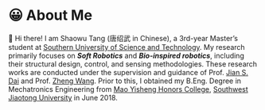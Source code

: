 

# 😀 About Me

👋 Hi there! I am Shaowu Tang (唐绍武 in Chinese), a 3rd-year Master’s student at [Southern University of Science and Technology](https://www.sustech.edu.cn/en/). My research primarily focuses on **_Soft Robotics_** and **_Bio-inspired robotics_**, including their structural design, control, and sensing methodologies. These research works are conducted under the supervision and guidance of Prof. [Jian S. Dai](https://sustech.edu.cn/zh/faculties/daijiansheng.html) and Prof. [Zheng Wang](https://ieeexplore.ieee.org/author/37085463419). Prior to this, I obtained my B.Eng. Degree in Mechatronics Engineering from [Mao Yisheng Honors College](https://mys.swjtu.edu.cn/en/HOME.htm), [Southwest Jiaotong University](https://en.swjtu.edu.cn/) in June 2018.

<!-- In the Fall of 2025, I will join the [University of Southern California](https://www.usc.edu/) and focus on the interdisciplinary research areas of **_Soft Robotics_** and **_Flexible Electronics_**. -->








<!-- Hi! I am Shaowu Tang (唐绍武 in Chinese). I am Master student in Soft ronotics. [DAMO Academy](https://damo.alibaba.com/) <a href='https://damo.alibaba.com/' target="_blank"><img src='./images/alibaba.png' align="center" style='vertical-align: middle; width: 78px;'></a> as an Algorithm Expert in Hangzhou. I received my Ph.D. degree from [Zhejiang University](http://www.zju.edu.cn/) <a href="http://www.zju.edu.cn/" target="_blank"><img src='./images/zju.png' align="center" style='vertical-align: middle; width: 19px;'></a> in June 2024, affiliated with a joint program with [Westlake University](https://www.westlake.edu.cn/) <a href="https://www.westlake.edu.cn/" target="_blank"><img src='./images/westlake.png' align="center" style='vertical-align: middle; width: 19px;'></a> at [Machine Intelligence Laboratory (MiLAB)](https://milab.westlake.edu.cn/) and advised by Prof. [Donglin Wang](https://en.westlake.edu.cn/faculty/donglin-wang.html). Before that, I received my B.Eng. Degree from School of Computer Science, [Wuhan University](https://www.whu.edu.cn/) <a href="https://www.whu.edu.cn/" target="_blank"><img src='./images/whu.png' align="center" style='vertical-align: middle; width: 19px;'></a> in June 2019.

My research has centered on the **perception, understanding, reasoning, and generation of multimodal (images, videos, language, dynamics, etc.) data from both Internet and the physical world**. I also focus on improving the **efficiency** of building multimodal applications (in terms of data, training time, parameters, memory, etc.). I have published 20+ papers <a href="https://scholar.google.com/citations?user=mhpkWSYAAAAJ" target="_blank"><img src="https://img.shields.io/badge/dynamic/json?label=Paper%20Citations&query=total_citations&url=https%3A%2F%2Fcse.bth.se%2F~fer%2Fgooglescholar-api%2Fgooglescholar.php%3Fuser%3DmhpkWSYAAAAJ&logo=googlescholar&style=social" align="center" alt="Google Scholar"></a> on the above topics at the top international AI conferences. Recently, I devote myself to the development of multi-modal generative and unified foundation models.

I am honored to have supervised several self-motivated visiting students and research assistants in their research and publications. If you are seeking any form of **academic cooperation**, please feel free to email me at **siteng.huang**[AT]**gmail.com** (replace [AT] with @). Additionly, I maintain close cooperation with MiLAB from Westlake University, which is actively looking for visiting students and RAs (please refer to [Recruitment](https://milab.westlake.edu.cn/contact.html)). Specially, if you are willing to cooperate with me there, please also send me a copy when sending your CV to the lab. -->


<!-- Hi! I am Shaowu Tang (唐绍武 in Chinese). I am Master student in Soft ronotics. [DAMO Academy](https://damo.alibaba.com/) <a href='https://damo.alibaba.com/' target="_blank"><img src='./images/alibaba.png' align="center" style='vertical-align: middle; width: 78px;'></a> as an Algorithm Expert in Hangzhou. I received my Ph.D. degree from [Zhejiang University](http://www.zju.edu.cn/) <a href="http://www.zju.edu.cn/" target="_blank"><img src='./images/zju.png' align="center" style='vertical-align: middle; width: 19px;'></a> in June 2024, affiliated with a joint program with [Westlake University](https://www.westlake.edu.cn/) <a href="https://www.westlake.edu.cn/" target="_blank"><img src='./images/westlake.png' align="center" style='vertical-align: middle; width: 19px;'></a> at [Machine Intelligence Laboratory (MiLAB)](https://milab.westlake.edu.cn/) and advised by Prof. [Donglin Wang](https://en.westlake.edu.cn/faculty/donglin-wang.html). Before that, I received my B.Eng. Degree from School of Computer Science, [Wuhan University](https://www.whu.edu.cn/) <a href="https://www.whu.edu.cn/" target="_blank"><img src='./images/whu.png' align="center" style='vertical-align: middle; width: 19px;'></a> in June 2019. -->


